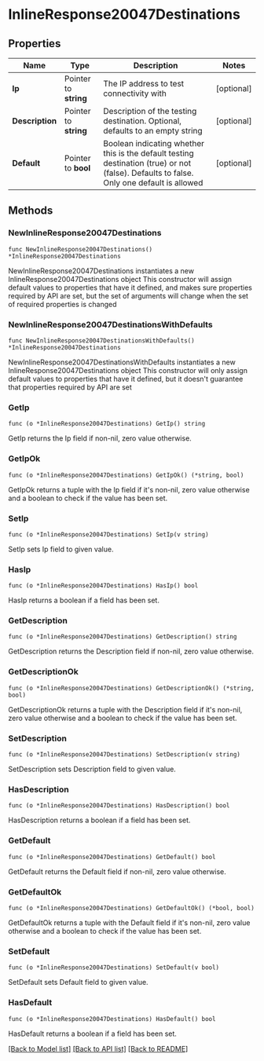 # InlineResponse20047Destinations

## Properties

Name | Type | Description | Notes
------------ | ------------- | ------------- | -------------
**Ip** | Pointer to **string** | The IP address to test connectivity with | [optional] 
**Description** | Pointer to **string** | Description of the testing destination. Optional, defaults to an empty string | [optional] 
**Default** | Pointer to **bool** | Boolean indicating whether this is the default testing destination (true) or not (false). Defaults to false. Only one default is allowed | [optional] 

## Methods

### NewInlineResponse20047Destinations

`func NewInlineResponse20047Destinations() *InlineResponse20047Destinations`

NewInlineResponse20047Destinations instantiates a new InlineResponse20047Destinations object
This constructor will assign default values to properties that have it defined,
and makes sure properties required by API are set, but the set of arguments
will change when the set of required properties is changed

### NewInlineResponse20047DestinationsWithDefaults

`func NewInlineResponse20047DestinationsWithDefaults() *InlineResponse20047Destinations`

NewInlineResponse20047DestinationsWithDefaults instantiates a new InlineResponse20047Destinations object
This constructor will only assign default values to properties that have it defined,
but it doesn't guarantee that properties required by API are set

### GetIp

`func (o *InlineResponse20047Destinations) GetIp() string`

GetIp returns the Ip field if non-nil, zero value otherwise.

### GetIpOk

`func (o *InlineResponse20047Destinations) GetIpOk() (*string, bool)`

GetIpOk returns a tuple with the Ip field if it's non-nil, zero value otherwise
and a boolean to check if the value has been set.

### SetIp

`func (o *InlineResponse20047Destinations) SetIp(v string)`

SetIp sets Ip field to given value.

### HasIp

`func (o *InlineResponse20047Destinations) HasIp() bool`

HasIp returns a boolean if a field has been set.

### GetDescription

`func (o *InlineResponse20047Destinations) GetDescription() string`

GetDescription returns the Description field if non-nil, zero value otherwise.

### GetDescriptionOk

`func (o *InlineResponse20047Destinations) GetDescriptionOk() (*string, bool)`

GetDescriptionOk returns a tuple with the Description field if it's non-nil, zero value otherwise
and a boolean to check if the value has been set.

### SetDescription

`func (o *InlineResponse20047Destinations) SetDescription(v string)`

SetDescription sets Description field to given value.

### HasDescription

`func (o *InlineResponse20047Destinations) HasDescription() bool`

HasDescription returns a boolean if a field has been set.

### GetDefault

`func (o *InlineResponse20047Destinations) GetDefault() bool`

GetDefault returns the Default field if non-nil, zero value otherwise.

### GetDefaultOk

`func (o *InlineResponse20047Destinations) GetDefaultOk() (*bool, bool)`

GetDefaultOk returns a tuple with the Default field if it's non-nil, zero value otherwise
and a boolean to check if the value has been set.

### SetDefault

`func (o *InlineResponse20047Destinations) SetDefault(v bool)`

SetDefault sets Default field to given value.

### HasDefault

`func (o *InlineResponse20047Destinations) HasDefault() bool`

HasDefault returns a boolean if a field has been set.


[[Back to Model list]](../README.md#documentation-for-models) [[Back to API list]](../README.md#documentation-for-api-endpoints) [[Back to README]](../README.md)


